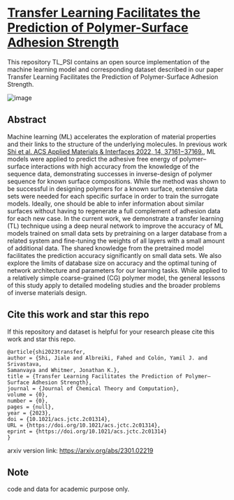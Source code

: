 # [Transfer Learning Facilitates the Prediction of Polymer-Surface Adhesion Strength](https://pubs.acs.org/doi/10.1021/acs.jctc.2c01314)

This repository TL_PSI contains an open source implementation of the machine learning model and corresponding dataset described in our paper Transfer Learning Facilitates the Prediction of Polymer-Surface Adhesion Strength.

![image](./TOC.png)

## Abstract
Machine learning (ML) accelerates the exploration of material properties and their links to the structure of the underlying molecules. In previous work [Shi et al. ACS Applied Materials & Interfaces 2022, 14, 37161−37169.](https://pubs.acs.org/doi/10.1021/acsami.2c08891), ML models were applied to predict the adhesive free energy of polymer–surface interactions with high accuracy from the knowledge of the sequence data, demonstrating successes in inverse-design of polymer sequence for known surface compositions. While the method was shown to be successful in designing polymers for a known surface, extensive data sets were needed for each specific surface in order to train the surrogate models. Ideally, one should be able to infer information about similar surfaces without having to regenerate a full complement of adhesion data for each new case. In the current work, we demonstrate a transfer learning (TL) technique using a deep neural network to improve the accuracy of ML models trained on small data sets by pretraining on a larger database from a related system and fine-tuning the weights of all layers with a small amount of additional data. The shared knowledge from the pretrained model facilitates the prediction accuracy significantly on small data sets. We also explore the limits of database size on accuracy and the optimal tuning of network architecture and parameters for our learning tasks. While applied to a relatively simple coarse-grained (CG) polymer model, the general lessons of this study apply to detailed modeling studies and the broader problems of inverse materials design.

## Cite this work and star this repo
If this repository and dataset is helpful for your research please cite this work and star this repo.

```
@article{shi2023transfer,
author = {Shi, Jiale and Albreiki, Fahed and Colón, Yamil J. and Srivastava, 
Samanvaya and Whitmer, Jonathan K.},
title = {Transfer Learning Facilitates the Prediction of Polymer–Surface Adhesion Strength},
journal = {Journal of Chemical Theory and Computation},
volume = {0},
number = {0},
pages = {null},
year = {2023},
doi = {10.1021/acs.jctc.2c01314},
URL = {https://doi.org/10.1021/acs.jctc.2c01314},
eprint = {https://doi.org/10.1021/acs.jctc.2c01314}
}

```
arxiv version link: https://arxiv.org/abs/2301.02219

## Note
code and data for academic purpose only.
